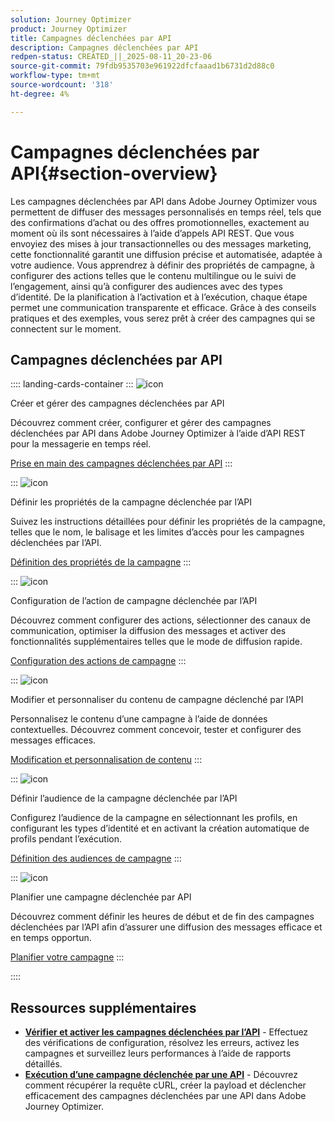 ```yaml
---
solution: Journey Optimizer
product: Journey Optimizer
title: Campagnes déclenchées par API
description: Campagnes déclenchées par API
redpen-status: CREATED_||_2025-08-11_20-23-06
source-git-commit: 79fdb9535703e961922dfcfaaad1b6731d2d88c0
workflow-type: tm+mt
source-wordcount: '318'
ht-degree: 4%

---
```



# Campagnes déclenchées par API{#section-overview}

Les campagnes déclenchées par API dans Adobe Journey Optimizer vous permettent de diffuser des messages personnalisés en temps réel, tels que des confirmations d’achat ou des offres promotionnelles, exactement au moment où ils sont nécessaires à l’aide d’appels API REST. Que vous envoyiez des mises à jour transactionnelles ou des messages marketing, cette fonctionnalité garantit une diffusion précise et automatisée, adaptée à votre audience. Vous apprendrez à définir des propriétés de campagne, à configurer des actions telles que le contenu multilingue ou le suivi de l’engagement, ainsi qu’à configurer des audiences avec des types d’identité. De la planification à l’activation et à l’exécution, chaque étape permet une communication transparente et efficace. Grâce à des conseils pratiques et des exemples, vous serez prêt à créer des campagnes qui se connectent sur le moment.

## Campagnes déclenchées par API

:::: landing-cards-container
:::
![icon](https://cdn.experienceleague.adobe.com/icons/circle-play.svg)

Créer et gérer des campagnes déclenchées par API

Découvrez comment créer, configurer et gérer des campagnes déclenchées par API dans Adobe Journey Optimizer à l’aide d’API REST pour la messagerie en temps réel.

[Prise en main des campagnes déclenchées par API](../using/campaigns/api-triggered-campaigns.md)
:::

:::
![icon](https://cdn.experienceleague.adobe.com/icons/list-check.svg)

Définir les propriétés de la campagne déclenchée par l’API

Suivez les instructions détaillées pour définir les propriétés de la campagne, telles que le nom, le balisage et les limites d’accès pour les campagnes déclenchées par l’API.

[Définition des propriétés de la campagne](../using/campaigns/api-triggered-campaign-properties.md)
:::

:::
![icon](https://cdn.experienceleague.adobe.com/icons/gear.svg)

Configuration de l’action de campagne déclenchée par l’API

Découvrez comment configurer des actions, sélectionner des canaux de communication, optimiser la diffusion des messages et activer des fonctionnalités supplémentaires telles que le mode de diffusion rapide.

[Configuration des actions de campagne](../using/campaigns/api-triggered-campaign-action.md)
:::

:::
![icon](https://cdn.experienceleague.adobe.com/icons/bullseye.svg)

Modifier et personnaliser du contenu de campagne déclenché par l’API

Personnalisez le contenu d’une campagne à l’aide de données contextuelles. Découvrez comment concevoir, tester et configurer des messages efficaces.

[Modification et personnalisation de contenu](../using/campaigns/api-triggered-campaign-content.md)
:::

:::
![icon](https://cdn.experienceleague.adobe.com/icons/users.svg)

Définir l’audience de la campagne déclenchée par l’API

Configurez l’audience de la campagne en sélectionnant les profils, en configurant les types d’identité et en activant la création automatique de profils pendant l’exécution.

[Définition des audiences de campagne](../using/campaigns/api-triggered-campaign-audience.md)
:::

:::
![icon](https://cdn.experienceleague.adobe.com/icons/clock.svg)

Planifier une campagne déclenchée par API

Découvrez comment définir les heures de début et de fin des campagnes déclenchées par l’API afin d’assurer une diffusion des messages efficace et en temps opportun.

[Planifier votre campagne](../using/campaigns/api-triggered-campaign-schedule.md)
:::

::::


## Ressources supplémentaires

- **[Vérifier et activer les campagnes déclenchées par l’API](../using/campaigns/review-activate-api-triggered-campaign.md)** - Effectuez des vérifications de configuration, résolvez les erreurs, activez les campagnes et surveillez leurs performances à l’aide de rapports détaillés.
- **[Exécution d’une campagne déclenchée par une API](../using/campaigns/trigger-campaigns.md)** - Découvrez comment récupérer la requête cURL, créer la payload et déclencher efficacement des campagnes déclenchées par une API dans Adobe Journey Optimizer.
